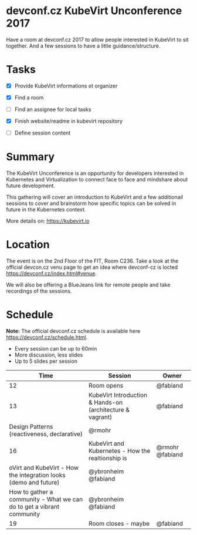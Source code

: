 # devconf.cz KubeVirt Unconference 2017
Have a room at devconf.cz 2017 to allow people interested in KubeVirt to sit together.
And a few sessions to have a little guidance/structure.


# Tasks
- [x] Provide KubeVirt informations ot organizer
- [x] Find a room
- [ ] Find an assignee for local tasks
- [x] Finish website/readme in kubevirt repository
- [ ] Define session content


# Summary
The KubeVirt Unconference is an opportunity for developers interested in
Kubernetes and Virtualization to connect face to face and mindshare about
future development.

This gathering will cover an introduction to KubeVirt and a few additionail
sessions to cover and brainstorm how specific topics can be solved in future
in the Kubernetes context.

More details on: <https://kubevirt.io>


# Location
The event is on the 2nd Floor of the FIT, Room C236. Take a look at the official devcon.cz venu page to get an idea where devconf-cz is locted <https://devconf.cz/index.html#venue>.

We will also be offering a BlueJeans link for remote people and take recordings of the sessions.


# Schedule
**Note:** The official devconf.cz schedule is available here <https://devconf.cz/schedule.html>.

* Every session can be up to 60min
 * More discussion, less slides
 * Up to 5 slides per session


Time | Session | Owner
-----|---------|-------
12 | Room opens | @fabiand
13 | KubeVirt Introduction & Hands-on (architecture & vagrant) | @fabiand
   | Design Patterns (reactiveness, declarative) | @rmohr
16 | KubeVirt and Kubernetes - How the realtionship is | @rmohr @fabiand
   | oVirt and KubeVirt - How the integration looks (demo and future)  | @ybronheim @fabiand
   | How to gather a community - What we can do to get a vibrant community | @ybronheim @fabiand
19 | Room closes - maybe | @fabiand
